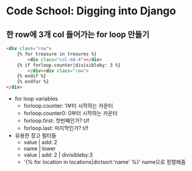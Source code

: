 # Code School: Digging into Django

## 한 row에 3개 col 들어가는 for loop 만들기
```html
<div class="row">
    {% for treasure in tresures %}
        <div class="col-md-4"></div>
    {% if forloop.counter|divisibleby: 3 %}
        </div><div class="row">
    {% endif %}
    {% endfor %}
</div>
```

- for loop variables
    + forloop.counter: 1부터 시작하는 카운터
    + forloop.counter0: 0부터 시작하는 카운터
    + forloop.first: 첫번째인가? t/f
    + forloop.last: 마지막인가? t/f
- 유용한 장고 필터들
    - value | add: 2
    - name | lower
    - value | add: 2 | divisibleby:3
    - '{% for location in locations|dictsort:'name' %}' name으로 정렬해줌

